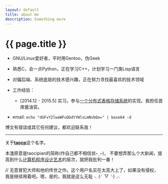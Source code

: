 ```yaml
---
layout: default
title: about me
description: Something more
---
```


{{ page.title }}
================

* GNU/Linux爱好者，平时用Gentoo，伪Geek

* 熟悉C，会一点Python，正在学习C++，计划学习一门类Lisp语言

* 对偏后端、系统底层的技术感兴趣，正在努力寻找最喜欢的技术领域

* 工作经验：
  - [2014.12 - 2015.5] 实习，参与[一个分布式表格存储系统](https://github.com/BaiduPS/tera)的实现。我担任首席酱油官。

* email: `echo "dGFvY2lwaWFuQGdtYWlsLmNvbQo=" | base64 -d`

博文有错误或其它任何建议，都欢迎联系我！

---

关于[**taocp**](https://www.google.com/#q=taocp)这个名字。

本渣原意是taocipian的简称(作自己都不相信状`←_←`)，
不要想弄那么个大新闻，提高到什么[计算机程序设计艺术](https://www.google.com/#q=taocp)的层次，就把我批判一番！

// 无意冒犯大师和他的传世之作。这个用户名实在太高大上了，如果没有侵权，我是继续用着吧。嗯，是的，我就是这么无耻 ╮(╯▽╰)╭.
